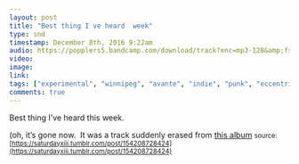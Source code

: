 ```yaml
---
layout: post
title: "Best thing I ve heard  week"
type: snd
timestamp: December 8th, 2016 9:22am
audio: https://popplers5.bandcamp.com/download/track?enc=mp3-128&amp;fsig=bd48059a76bf6df6f4784240e1ef97a7&amp;id=1016019743&amp;nl=1&amp;stream=1&amp;ts=1481214164.0
video: 
image: 
link: 
tags: ["experimental", "winnipeg", "avante", "indie", "punk", "eccentric", "pop", "canada", "song", "music", "recommended"]
comments: true
---
```

Best thing I’ve heard this week.

(oh, it’s gone now.  It was a track suddenly erased from [this album](https://trampolinesounds.bandcamp.com/album/sometimes-a-song-is-just-a-cigar-ep-2016)
<small>source: [https://saturdayxiii.tumblr.com/post/154208728424](https://saturdayxiii.tumblr.com/post/154208728424)</small>